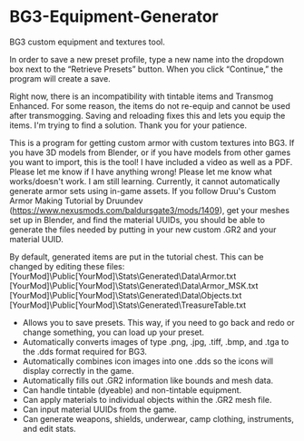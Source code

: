 # BG3-Equipment-Generator
 BG3 custom equipment and textures tool.

 In order to save a new preset profile, type a new name into the dropdown box next to the “Retrieve Presets” button. When you click “Continue,” the program will create a save. 

 Right now, there is an incompatibility with tintable items and Transmog Enhanced. For some reason, the items do not re-equip and cannot be used after transmogging. Saving and reloading fixes this and lets you equip the items. I'm trying to find a solution. Thank you for your patience.

This is a program for getting custom armor with custom textures into BG3. If you have 3D models from Blender, or if you have models from other games you want to import, this is the tool! I have included a video as well as a PDF. Please let me know if I have anything wrong! Please let me know what works/doesn't work. I am still learning. Currently, it cannot automatically generate armor sets using in-game assets. If you follow Druu's Custom Armor Making Tutorial by Druundev (https://www.nexusmods.com/baldursgate3/mods/1409), get your meshes set up in Blender, and find the material UUIDs, you should be able to generate the files needed by putting in your new custom .GR2 and your material UUID.

By default, generated items are put in the tutorial chest. This can be changed by editing these files:
[YourMod]\Public\[YourMod]\Stats\Generated\Data\Armor.txt
[YourMod]\Public\[YourMod]\Stats\Generated\Data\Armor_MSK.txt
[YourMod]\Public\[YourMod]\Stats\Generated\Data\Objects.txt
[YourMod]\Public\[YourMod]\Stats\Generated\TreasureTable.txt

- Allows you to save presets. This way, if you need to go back and redo or change something, you can load up your preset. 
- Automatically converts images of type .png, .jpg, .tiff, .bmp, and .tga to the .dds format required for BG3. 
- Automatically combines icon images into one .dds so the icons will display correctly in the game.
- Automatically fills out .GR2 information like bounds and mesh data.
- Can handle tintable (dyeable) and non-tintable equipment.
- Can apply materials to individual objects within the .GR2 mesh file.
- Can input material UUIDs from the game.
- Can generate weapons, shields, underwear, camp clothing, instruments, and edit stats.
